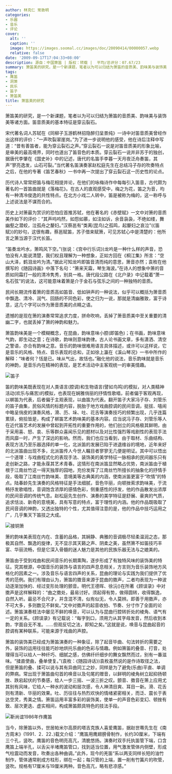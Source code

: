 ```yaml
---
author: 林克仁 常敦明
categories:
- 乐器
- 音乐
- 评论
cover:
  alt: ''
  caption: ''
  image: https://images.soomal.cc/images/doc/20090414/00000057.webp
  relative: false
date: '2009-09-17T17:04:33+08:00'
description: 源自：中国箫笛 | 版权：转载 |  平均/总评分：07.67/23
summary: 箫笛美的研究，是一个新课题，笔者以为可以归结为箫笛的音质美、韵味美与装饰美等诸方面。笛音质美的基本特征是穿云裂石。民间长期流传着箫的音质高如笛音、低如钟声的一种说法，似乎可以概括为箫音质中飘逸、清冷、润气、回肠的不同色彩，使之归为一说，那就是清幽雅致，富于诗意，这几个字可以作为箫音质美的点睛之语。
tags:
- 鹰笛
- 洞箫
- 民乐
- 笛子
- 箫笛美
title: 箫笛美的研究
---
```


箫笛美的研究，是一个新课题，笔者以为可以归结为箫笛的音质美、韵味美与装饰美等诸方面。笛音质美的基本特征是穿云裂石。



宋代著名词人苏轼在《同柳子玉游鹤林招隐醉归呈景纯》一诗中对笛音质美曾经作出这样的评价：“一声吹裂翠崖岗。”为了进一步说明他的感受，他在诗后注释中写道：“昔有善笛者，能为穿云裂石之声。”穿云裂石一说是对笛音质美的形象比喻，是审美的最高境界，同时也道出了笛音色的本质。穿云裂石一说并非苏于的独创，据唐代李肇在《国史补》中的记述，唐代的名笛手李暮一天月夜泛舟奏笛，其声“寥亮逸发，山石可裂。”当代著名笛演奏家赵松庭先生在总结冯子存的吹奏特点之后，在他的专著《笛艺春秋》一书中再一次提出了穿云裂石这一历史性的论点。



历代诗人常常把笛与梅花相提并论，在他们的咏梅诗作中每每引入笛音，古代颇为著名的一首笛曲就是《落梅花》。在古人的直观感受中，梅之为花，笛之为音，均有一种清冷俊逸的共性特点。在北方小戏二人转中，笛是被称为梅的，这一称呼与上述说法是不谋而合的。



历史上对箫最为赏识的恐怕应首推苏轼，他在著名的《赤壁赋》一文中对箫的音质美作如下的评价：“其声呜呜然，如怨如慕，如注如诉，余音袅袅，不绝如缕，舞幽壑之潜蛟，泣孤舟之嫠妇。”汉蔡邕有“类离(昆鸟)之孤鸣，起嫠妇之哀泣”(《笛赋》)的妙句，这很有趣，蔡邕赋笛，苏子借来赋箫，可见苏轼心中是清楚的：他所言之箫当源于汉代长笛。



“笛奏龙吟水，箫鸣风下空。”(张说：《宫中行乐词》)龙吟是一种什么样的声音，恐怕没有人能说清楚，我们权且理解为一种想象，正如方回在《桐江集》所言：“空山大泽，鹤泪龙吟为清。”据此可知龙吟即笛音清而纯的意思，箫音亦然；袁枚在他撰写的《随园诗画》中落下名句：“箫来天霜，琴生海波。”在诗人的想象中箫的音质如同霜打一般的清冷隽秀，别具一格。唐代段公路在《北户录》中记载着“萧一名石弦”的说法，这可能意味着箫是介于金石与弦乐之间的一种独特的音质。



民间长期流传着箫的音质高如笛音、低如钟声的一种说法，似乎可以概括为箫音质中飘逸、清冷、润气、回肠的不同色彩，使之归为一说，那就是清幽雅致，富于诗意，这几个字可以作为箫音质美的点睛之语。



遗憾的是现在箫的演奏常常追求力度，拼命吹响，丢掉了箫音质美中至关重要的清幽二字，也就丢掉了箫的神韵和魅力。



箫笛韵味美是一个模糊概念，在昆曲，韵味意味小腔(即笛色)；在书画，韵味意味气韵，即生动之意；在诗歌，韵味则意味韵律。古人论书画文章，多有潇洒、清空之警语，亦合有韵味之意。音乐的韵味很难用语言具体描述，或许可以这样说，它是音乐的风格、特点、音乐表现的总和，正如徐上瀛在《溪山琴况》一书中所作的解释：“味者何？恬是已。味从气出，故恬也。”融化他的说法，音乐韵味就是音乐的神韵，是音乐内在精神的表现，是艺术活动中主客观统一的审美情趣。



![笛子](https://images.soomal.cc/images/doc/20090414/00000057.webp)



笛的韵味美既表现在对人类语言(腔调)和生物语言(譬如鸟鸣)的模拟，对人类精神活动(欢乐与痛苦)的模拟，也表现在娴雅俏丽的抒情性歌唱，前者偏于客观再现，以梆笛为代表，后者偏于主观表现，以曲笛为代表。翻开笛子大家冯子存、刘管乐的笛子曲集，民俗风情的标题内容，脱胎于地方戏曲腔调的民间音调，挺拔、嘻闹中略呈俏皮的演奏风格，滑、历、垛、吐、花舌等演奏技巧的频繁出现，几乎连篇累牍，俯拾皆是，构成了梆笛艺术韵味美的基本内容。应当说冯子存、刘管乐等人在近代笛艺术的发展中曾起到开拓性的重要作用的，他们创立的风格极其鲜明，由于采用喜、怒、哀、乐等群众喜闻乐见的题材以及对比性强烈等戏剧性的表现手法而风靡一时，产生了深远的影响。然而，我们也应当看到，由于取材、乐曲结构、表现方法乃至乐器选择的单一化，北派笛的发展已陷于进退维谷的境地，近年来好的北派笛曲出现不多，北派笛传人今世人瞩目者寥寥无几便是明证。其中可以悟出一个道理：与戏曲程式化的表现手法、装饰美的美学特征一脉相承的民间器乐只有走创新之路，才能永葆其艺术青春。这情形在南派笛显然略占优势，南派笛由于植根于江南丝竹这一得天独厚的园地，充份发挥了江南丝竹所擅长的抽象化的抒情手段，吸取了江南丝竹韵味美、意境美等古典美的内涵，使南派笛更富于“吹情”的特点。陆春龄先生演奏的风格特征是手法细腻，音色华丽，向顿挫索求韵味美，于流畅抒发歌唱性，音调饱含浓厚的感情色彩，侧重感性的抒发，他的作品散发出浓厚的民间音调的传统气息。赵松庭先生创作、演奏的美学特征是舒展、豪爽的气质，追求恬淡、新奇的意境美，具有写意的特点，富于理性的内涵。他的作品既吸取了民间音调的神韵，又透出独特的个性，尤其值得注意的是，他的作品中技巧运用之广，几乎集天下笛技之大成。



![接铜箫](https://images.soomal.cc/images/doc/20090917/00002788.webp)



箫的韵味美表现在内在、含蓄的品格，其娴静、典雅的音调极尽轻柔温润之态，那极其自然、飘逸的旋律，无不显示其天籁之声、阴柔之美，虽然箫不如笛技巧丰富、华丽流畅，但是它深入骨髓的迷人魅力是其他的民族乐器无法与之媲美的。



箫笛由于受到戏曲和民间音乐的长期熏陶，逐步形成了有独特风味的装饰美的特征。究其根源，中国音乐的装饰与语言的四声息息相关，方言则为音乐装饰地方风格化的因素之一。涉及音乐与语言四声的关系，昆曲的理论与实践为我们提供了优秀的范例。我们有理由认为，箫笛的擞音来源于昆曲的擞声，二者均表现为一种波动逐渐加快的、经过变形处理的颤音。明代王德晖、徐沅()在所著《顾误录》中对擞声是这样解释的：“曲之擞处，最易讨好。须起得有势，做得圆转，收得飘逸，自然入听。最忌不合尺才，并含混不清，似有似无，令人莫辨。即善于用擞声，亦不可大多，多则数见不鲜矣。”文中对擞声的起音收拍、节奏、分寸作了全面的论述。箫笛演奏枝法中屡见不鲜的唤音，可以认为与昆曲行腔转折处的棱角、语气有一定的关系。《顾误录》有记载说：“每字到口，须用力从其字母发音，然后收到本韵，字面自无不准。……但观反切之法，即知之矣。”这就是说，唤音与昆曲起音的腔调有某种联系，可能来源于戏曲的声腔。



箫笛的装饰美已经成为箫笛演奏的一种象征，除了起音毕曲、句法转折的需要之外，装饰的运用往往能巧妙地烘托乐曲的色彩与情趣。例如箫笛的叠音、打音，处理得当可以给人一种纤巧、细腻之感，仿佛纤纤细步的舞女飘然而过，别有一番滋味。“揉直使曲，叠单使复。”(袁枚：《随园诗话》)袁枚虽然说的是作诗取径之法，但是箫笛的叠、揉可以说与其有异曲同工之妙，同样是为了避免(乐曲)平直、单调的弊病。常出现于箫笛曲句首的唤音以及句尾的赠音，以鲜明的棱角树立起抑扬顿挫、跌宕起伏的节奏感，给人一步三摇、一波三折之叹。颤音、擞音在箫上应用尤其别有风味，它给人一种水的波动和层次感，令人神清目爽、耳目一新。滑、花舌则有清新、华丽的效果。吐、历往往与热烈欢快的情绪紧密相关，而泛、震长于表达空灵，秀美之情。箫笛运用丰富多彩的装饰美，使单一的声音色彩变幻、顿挫有致、层次更迭、虚实相间，构成箫笛颇具特色的技法手段。



![靳尚谊1986年作鹰笛](https://images.soomal.cc/images/doc/20090917/00002789.webp)



当今，除箫笛以外，世居帕米尔高原的塔吉克族人喜爱鹰笛，据赵世骞先生在《南方周末》(1991．2．22．)载文介绍：“鹰笛用鹰翅膀骨制作，长约30厘米，下端有三个孔，竖吹。鹰笛的音色明亮高亢，清脆悠扬。演奏时双手托执笛管下端，口含鹰笛上端半孔，以舌尖半堵鹰笛管口，找到适当位置，用气激发管体内侧壁，形成气柱震动而发音，吹奏出各种曲调。”此外，现今的羌笛“系以两支同样长短的油竹制作，管体通常削成方柱形，绑在一起；每只管的上端，置一削有竹簧片的吹管，竖吹。规格有17厘米与19厘米两种。音色高亢，略有悲凉感。”